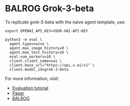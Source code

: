 # BALROG Grok-3-beta
To replicate grok-3-beta with the naive agent template, use:

```
export OPENAI_API_KEY=YOUR-XAI-API-KEY

python3 -m eval \
  agent.type=naive \
  agent.max_image_history=0 \
  agent.max_text_history=16 \
  eval.num_workers=16 \
  client.client_name=xai \
  client.base_url="https://api.x.ai/v1" \
  client.model_id=grok-3-beta
```

For more information, visit:

- [Evaluation tutorial](https://github.com/balrog-ai/BALROG/blob/main/docs/evaluation.md)
- [Paper](https://arxiv.org/abs/2411.13543)
- [BALROG](https://balrogai.com)
